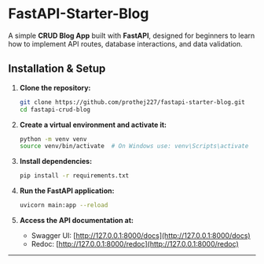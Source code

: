 # FastAPI-Starter-Blog

A simple **CRUD Blog App** built with **FastAPI**, designed for beginners to learn how to implement API routes, database interactions, and data validation.

## **Installation & Setup**

1. **Clone the repository:**

   ```sh
   git clone https://github.com/prothej227/fastapi-starter-blog.git
   cd fastapi-crud-blog
   ```

2. **Create a virtual environment and activate it:**

   ```sh
   python -m venv venv
   source venv/bin/activate  # On Windows use: venv\Scripts\activate
   ```

3. **Install dependencies:**

   ```sh
   pip install -r requirements.txt
   ```

4. **Run the FastAPI application:**

   ```sh
   uvicorn main:app --reload
   ```

5. **Access the API documentation at:**

   - Swagger UI: [http://127.0.0.1:8000/docs](http://127.0.0.1:8000/docs)
   - Redoc: [http://127.0.0.1:8000/redoc](http://127.0.0.1:8000/redoc)

---
